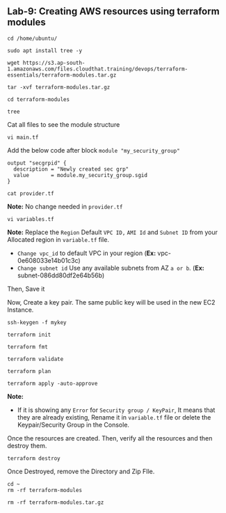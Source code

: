## Lab-9: Creating AWS resources using terraform modules
```
cd /home/ubuntu/
```
```
sudo apt install tree -y
```
```
wget https://s3.ap-south-1.amazonaws.com/files.cloudthat.training/devops/terraform-essentials/terraform-modules.tar.gz
```
```
tar -xvf terraform-modules.tar.gz
```
```
cd terraform-modules
```
```
tree
```
Cat all files to see the module structure
```
vi main.tf
```
Add the below code after block `module "my_security_group"`
```
output "secgrpid" {
  description = "Newly created sec grp"
  value       = module.my_security_group.sgid
}
```
```
cat provider.tf
```
**Note:** No change needed in `provider.tf`
```
vi variables.tf 
```
**Note:** Replace the `Region` Default `VPC ID,` `AMI Id` and `Subnet ID` from your Allocated region in `variable.tf` file.
* `Change vpc_id` to default VPC in your region (**Ex:** vpc-0e608033e14b01c3c)
* `Change subnet id` Use any available subnets from AZ `a or b`. (**Ex:** subnet-086dd80df2e64b56b)

Then, Save it

Now, Create a key pair. The same public key will be used in the new EC2 Instance.
```
ssh-keygen -f mykey
```
```
terraform init
```
```
terraform fmt
```
```
terraform validate
```
```
terraform plan
```
```
terraform apply -auto-approve
```
**Note:**
* If it is showing any `Error` for `Security group / KeyPair`, It means that they are already existing, Rename it in `variable.tf` file or delete the Keypair/Security Group in the Console.

Once the resources are created. Then, verify all the resources and then destroy them.
```
terraform destroy
```
Once Destroyed, remove the Directory and Zip FIle.
```
cd ~
rm -rf terraform-modules
```
```
rm -rf terraform-modules.tar.gz
```
